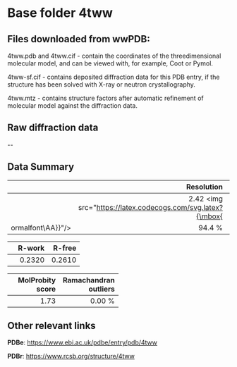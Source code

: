 # Base folder 4tww

## Files downloaded from wwPDB:

4tww.pdb and 4tww.cif - contain the coordinates of the threedimensional molecular model, and can be viewed with, for example, Coot or Pymol.

4tww-sf.cif - contains deposited diffraction data for this PDB entry, if the structure has been solved with X-ray or neutron crystallography.

4tww.mtz - contains structure factors after automatic refinement of molecular model against the diffraction data.

## Raw diffraction data

--<br> 

## Data Summary
|   | Resolution | Completeness| I/sigma |
|---|-------------:|----------------:|--------------:|
|   |2.42 <img src="https://latex.codecogs.com/svg.latex?{\mbox{
ormalfont\AA}}"/>|94.4  %|<img width=50/>37.90|

|   | **R-work**| **R-free**   
|---|-------------:|----------------:|           
||0.2320|0.2610|

|   |**MolProbity<br>score**| **Ramachandran<br>outliers** 
|---|-------------:|----------------:|
||1.73|0.00 %|

## Other relevant links 
**PDBe**:  https://www.ebi.ac.uk/pdbe/entry/pdb/4tww
 
**PDBr**: https://www.rcsb.org/structure/4tww 


